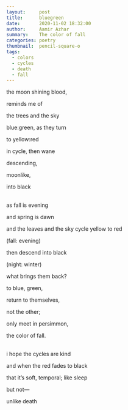 ```yaml
---
layout:     post
title:      bluegreen
date:       2020-11-02 18:32:00
author:     Aamir Azhar
summary:    The color of fall
categories: poetry
thumbnail:  pencil-square-o
tags:
  - colors
  - cycles
  - death
  - fall
---
```

the moon shining blood,

reminds me of

the trees and the sky

blue:green, as they turn

to yellow:red

in cycle, then wane

descending,

moonlike,

into black

<br>
as fall is evening

and spring is dawn

and the leaves and the sky cycle yellow to red

(fall: evening)

then descend into black

(night: winter)

what brings them back?

to blue, green,

return to themselves,

not the other;

only meet in persimmon,

the color of fall.

<br>
i hope the cycles are kind

and when the red fades to black

that it’s soft, temporal; like sleep

but not—

unlike death
